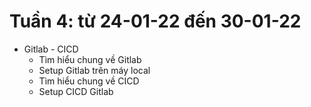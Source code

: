 # Tuần 4: từ 24-01-22 đến 30-01-22
- Gitlab - CICD
  - Tìm hiểu chung về Gitlab
  - Setup Gitlab trên máy local
  - Tìm hiểu chung về CICD
  - Setup CICD Gitlab

